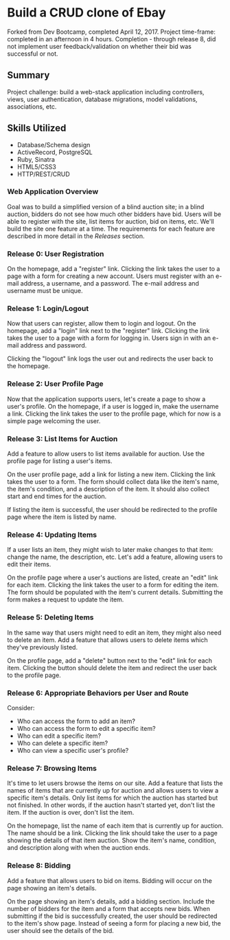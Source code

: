 # Build a CRUD clone of Ebay
Forked from Dev Bootcamp, completed April 12, 2017.
Project time-frame: completed in an afternoon in 4 hours.
Completion - through release 8, did not implement user feedback/validation on whether their bid was successful or not.

## Summary
Project challenge: build a web-stack application including controllers, views, user authentication, database migrations, model validations, associations, etc.

## Skills Utilized
- Database/Schema design
- ActiveRecord, PostgreSQL
- Ruby, Sinatra
- HTML5/CSS3
- HTTP/REST/CRUD

### Web Application Overview
Goal was to build a simplified version of a blind auction site; in a blind auction, bidders do not see how much other bidders have bid.  Users will be able to register with the site, list items for auction, bid on items, etc.  We'll build the site one feature at a time.  The requirements for each feature are described in more detail in the *Releases* section.

### Release 0: User Registration
On the homepage, add a "register" link.  Clicking the link takes the user to a page with a form for creating a new account.  Users must register with an e-mail address, a username, and a password.  The e-mail address and username must be unique.


### Release 1: Login/Logout
Now that users can register, allow them to login and logout.  On the homepage, add a "login" link next to the "register" link.  Clicking the link takes the user to a page with a form for logging in.  Users sign in with an e-mail address and password.

Clicking the "logout" link logs the user out and redirects the user back to the homepage.

### Release 2: User Profile Page
Now that the application supports users, let's create a page to show a user's profile.  On the homepage, if a user is logged in, make the username a link.  Clicking the link takes the user to the profile page, which for now is a simple page welcoming the user.

### Release 3: List Items for Auction
Add a feature to allow users to list items available for auction.  Use the profile page for listing a user's items.

On the user profile page, add a link for listing a new item.  Clicking the link takes the user to a form.  The form should collect data like the item's name, the item's condition, and a description of the item.  It should also collect start and end times for the auction.

If listing the item is successful, the user should be redirected to the profile page where the item is listed by name.

### Release 4: Updating Items
If a user lists an item, they might wish to later make changes to that item:  change the name, the description, etc.  Let's add a feature, allowing users to edit their items.

On the profile page where a user's auctions are listed, create an "edit" link for each item.  Clicking the link takes the user to a form for editing the item.  The form should be populated with the item's current details.  Submitting the form makes a request to update the item.

### Release 5: Deleting Items
In the same way that users might need to edit an item, they might also need to delete an item.  Add a feature that allows users to delete items which they've previously listed.

On the profile page, add a "delete" button next to the "edit" link for each item.  Clicking the button should delete the item and redirect the user back to the profile page.

### Release 6:  Appropriate Behaviors per User and Route
Consider:
* Who can access the form to add an item?
* Who can access the form to edit a specific item?
* Who can edit a specific item?
* Who can delete a specific item?
* Who can view a specific user's profile?


### Release 7: Browsing Items
It's time to let users browse the items on our site.  Add a feature that lists the names of items that are currently up for auction and allows users to view a specific item's details.  Only list items for which the auction has started but not finished.  In other words, if the auction hasn't started yet, don't list the item.  If the auction is over, don't list the item.

On the homepage, list the name of each item that is currently up for auction.  The name should be a link.  Clicking the link should take the user to a page showing the details of that item auction.  Show the item's name, condition, and description along with when the auction ends.

### Release 8: Bidding
Add a feature that allows users to bid on items.  Bidding will occur on the page showing an item's details.

On the page showing an item's details, add a bidding section.  Include the number of bidders for the item and a form that accepts new bids.  When submitting if the bid is successfully created, the user should be redirected to the item's show page.  Instead of seeing a form for placing a new bid, the user should see the details of the bid.
